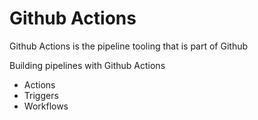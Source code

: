 # Github Actions
Github Actions is the pipeline tooling that is part of Github

Building pipelines with Github Actions
- Actions
- Triggers
- Workflows
